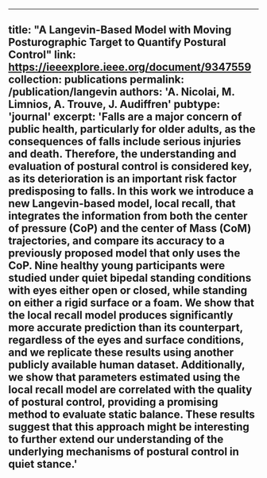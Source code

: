 

---
title: "A Langevin-Based Model with Moving Posturographic Target to Quantify Postural Control"
link: https://ieeexplore.ieee.org/document/9347559
collection: publications
permalink: /publication/langevin
authors: 'A. Nicolai, M. Limnios, A. Trouve, J. Audiffren'
pubtype: 'journal'
excerpt: 'Falls are a major concern of public health, particularly for older adults, as the consequences of falls include serious injuries and death. Therefore, the understanding and evaluation of postural control is considered key, as its deterioration is an important risk factor predisposing to falls. In this work we introduce a new Langevin-based model, local recall, that integrates the information from both the center of pressure (CoP) and the center of Mass (CoM) trajectories, and compare its accuracy to a previously proposed model that only uses the CoP. Nine healthy young participants were studied under quiet bipedal standing conditions with eyes either open or closed, while standing on either a rigid surface or a foam. We show that the local recall model produces significantly more accurate prediction than its counterpart, regardless of the eyes and surface conditions, and we replicate these results using another publicly available human dataset. Additionally, we show that parameters estimated using the local recall model are correlated with the quality of postural control, providing a promising method to evaluate static balance. These results suggest that this approach might be interesting to further extend our understanding of the underlying mechanisms of postural control in quiet stance.'
---


